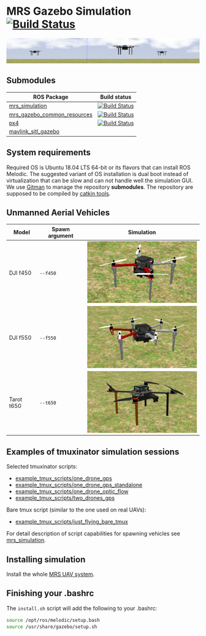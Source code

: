 # MRS Gazebo Simulation [![Build Status](https://github.com/ctu-mrs/simulation/workflows/CI/badge.svg)](https://github.com/ctu-mrs/simulation/actions)
![](.fig/thumbnail.jpg)

## Submodules

| ROS Package                                                                           | Build status                                                                                                                                                     |
|---------------------------------------------------------------------------------------|------------------------------------------------------------------------------------------------------------------------------------------------------------------|
| [mrs_simulation](https://github.com/ctu-mrs/mrs_simulation)                           | [![Build Status](https://github.com/ctu-mrs/mrs_simulation/workflows/CI/badge.svg)](https://github.com/ctu-mrs/mrs_simulation/actions)                           |
| [mrs_gazebo_common_resources](https://github.com/ctu-mrs/mrs_gazebo_common_resources) | [![Build Status](https://github.com/ctu-mrs/mrs_gazebo_common_resources/workflows/CI/badge.svg)](https://github.com/ctu-mrs/mrs_gazebo_common_resources/actions) |
| [px4](https://github.com/ctu-mrs/px4_firmware)                                        | [![Build Status](https://github.com/ctu-mrs/px4_firmware/workflows/CI/badge.svg)](https://github.com/ctu-mrs/px4_firmware/actions)                               |
| [mavlink_sitl_gazebo](https://github.com/ctu-mrs/px4_sitl_gazebo)                     |                                                                                                                                                                  |

## System requirements

Required OS is Ubuntu 18.04 LTS 64-bit or its flavors that can install ROS Melodic.
The suggested variant of OS installation is dual boot instead of virtualization that can be slow and can not handle well the simulation GUI.
We use [Gitman](https://github.com/jacebrowning/gitman) to manage the repository **submodules**.
The repository are supposed to be compiled by [catkin tools](https://catkin-tools.readthedocs.io).

## Unmanned Aerial Vehicles

| Model      | Spawn argument | Simulation                    |
|------------|----------------|-------------------------------|
| DJI f450   | `--f450`       | ![](.fig/f450_simulation.jpg) |
| DJI f550   | `--f550`       | ![](.fig/f550_simulation.jpg) |
| Tarot t650 | `--t650`       | ![](.fig/t650_simulation.jpg) |

## Examples of tmuxinator simulation sessions

Selected tmuxinator scripts:

- [example_tmux_scripts/one_drone_gps](example_tmux_scripts/one_drone_gps)
- [example_tmux_scripts/one_drone_gps_standalone](example_tmux_scripts/one_drone_gps_standalone)
- [example_tmux_scripts/one_drone_optic_flow](example_tmux_scripts/one_drone_optic_flow)
- [example_tmux_scripts/two_drones_gps](example_tmux_scripts/two_drones_gps)

Bare tmux script (similar to the one used on real UAVs):

- [example_tmux_scripts/just_flying_bare_tmux](example_tmux_scripts/just_flying_bare_tmux)

For detail description of script capabilities for spawning vehicles see [mrs_simulation](https://github.com/ctu-mrs/mrs_simulation).

## Installing simulation

Install the whole [MRS UAV system](https://github.com/ctu-mrs/mrs_uav_system).

## Finishing your .bashrc

The `install.sh` script will add the following to your .bashrc:
```bash
source /opt/ros/melodic/setup.bash
source /usr/share/gazebo/setup.sh
```
